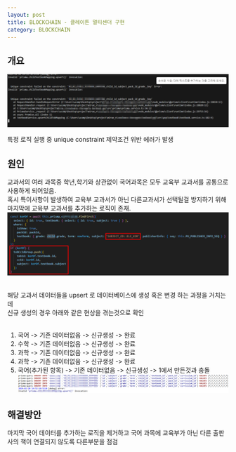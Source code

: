 ```yaml
---
layout: post
title: BLOCKCHAIN - 클레이튼 멀티센더 구현
category: BLOCKCHAIN
---
```


## 개요

![scrennsh](/public/img/20240723_00.png)

특정 로직 실행 중 unique constraint 제약조건 위반 에러가 발생
<br>

## 원인

교과서의 여러 과목중 학년,학기와 상관없이 국어과목은 모두 교육부 교과서를 공통으로 사용하게 되어있음.  
혹시 특이사항이 발생하여 교육부 교과서가 아닌 다른교과서가 선택될걸 방지하기 위해 마지막에 교육부 교과서를 추가하는 로직이 존재.  
![scrennsh](/public/img/20240723_01.png)
<br><br>

해당 교과서 데이터들을 upsert 로 데이터베이스에 생성 혹은 변경 하는 과정을 거치는데  
신규 생성의 경우 아래와 같은 현상을 겪는것으로 확인
<br><br>

1. 국어 -> 기존 데이터없음 -> 신규생성 -> 완료
2. 수학 -> 기존 데이터없음 -> 신규생성 -> 완료
3. 과학 -> 기존 데이터없음 -> 신규생성 -> 완료
4. 과학 -> 기존 데이터없음 -> 신규생성 -> 완료
5. 국어(추가된 항목) -> 기존 데이터없음 -> 신규생성 -> 1에서 만든것과 충돌  
   ![scrennsh](/public/img/20240723_02.png)

## 해결방안

마지막 국어 데이터를 추가하는 로직을 제거하고 국어 과목에 교육부가 아닌 다른 출판사의 책이 연결되지 않도록 다른부분을 점검
